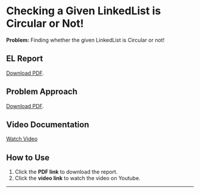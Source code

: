 
# Checking a Given LinkedList is Circular or Not!
**Problem:** Finding whether the given LinkedList is Circular or not!

## EL Report
[ Download PDF](https://github.com/sankethp44/skilllab_dsa_ga1/blob/dsa/question4/LinkedList/LinkedList%20Intro.pdf).

## Problem Approach
[ Download PDF](https://github.com/sankethp44/skilllab_dsa_ga1/blob/dsa/question4/LinkedList/LL_Problem_Approach.pdf).

##  Video Documentation
[ Watch Video](https://youtu.be/vUz8tKIX61o)

##  How to Use
1. Click the **PDF link** to download the report.
2. Click the **video link** to watch the video on Youtube.

---
